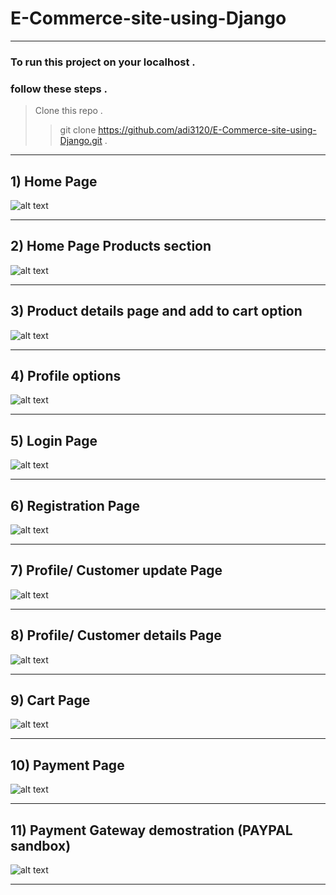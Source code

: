 # E-Commerce-site-using-Django
***
### To run this project on your localhost .
### follow these steps . 

> Clone this repo .
>> git clone https://github.com/adi3120/E-Commerce-site-using-Django.git .
***


## 1) Home Page
![alt text](https://github.com/adi3120/E-Commerce-site-using-Django/blob/master/githubimages/1.png)
***

## 2) Home Page Products section
![alt text](https://github.com/adi3120/E-Commerce-site-using-Django/blob/master/githubimages/2.gif)
***

## 3) Product details page and add to cart option
![alt text](https://github.com/adi3120/E-Commerce-site-using-Django/blob/master/githubimages/3.png)
***

## 4) Profile options
![alt text](https://github.com/adi3120/E-Commerce-site-using-Django/blob/master/githubimages/4.png)
***

## 5) Login Page
![alt text](https://github.com/adi3120/E-Commerce-site-using-Django/blob/master/githubimages/5.png)
***

## 6) Registration Page
![alt text](https://github.com/adi3120/E-Commerce-site-using-Django/blob/master/githubimages/6.png)
***

## 7) Profile/ Customer update Page
![alt text](https://github.com/adi3120/E-Commerce-site-using-Django/blob/master/githubimages/7.png)
***

## 8) Profile/ Customer details Page
![alt text](https://github.com/adi3120/E-Commerce-site-using-Django/blob/master/githubimages/8.png)
***

## 9) Cart Page
![alt text](https://github.com/adi3120/E-Commerce-site-using-Django/blob/master/githubimages/9.png)
***

## 10) Payment Page
![alt text](https://github.com/adi3120/E-Commerce-site-using-Django/blob/master/githubimages/10.png)
***

## 11) Payment Gateway demostration (PAYPAL sandbox)
![alt text](https://github.com/adi3120/E-Commerce-site-using-Django/blob/master/githubimages/11.png)
***


